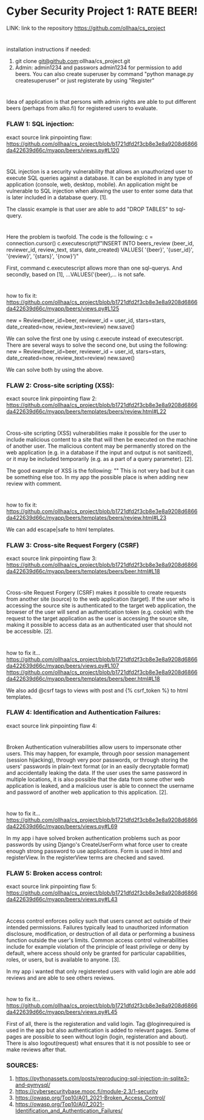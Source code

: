 # Cyber Security Project 1: RATE BEER!

LINK: link to the repository https://github.com/ollhaa/cs_project
#
installation instructions if needed:
1) git clone git@github.com:ollhaa/cs_project.git
2) Admin: admin1234 and passwors admin1234 for permission to add beers. You can also create superuser by command "python manage.py createsuperuser" or just registerate by using "Register"

#
Idea of application is that persons with admin rights are able to put different beers (perhaps from alko.fi) for registered users to evaluate.

### FLAW 1: SQL injection: 

exact source link pinpointing flaw: https://github.com/ollhaa/cs_project/blob/b1721dfd2f3cb8e3e8a9208d6866da422639d66c/myapp/beers/views.py#L120
#
SQL injection is a security vulnerability that allows an unauthorized user to execute SQL queries against a database.
It can be exploited in any type of application (console, web, desktop, mobile). An application might be vulnerable to SQL injection when allowing the user to enter some data that is later included in a database query. [1]. 

The classic example is that user are able to add "DROP TABLES" to sql-query.
#
Here the problem is twofold. The code is the following: 
c = connection.cursor()
c.executescript(f"INSERT INTO beers_review (beer_id, reviewer_id, review_text, stars, date_created) VALUES(
                    '{beer}', '{user_id}', '{review}', '{stars}', '{now}')"
                    
First, command c.executescript allows more than one sql-querys. And secondly, based on [1], ...VALUES('{beer},... is not safe.          
#
how to fix it: https://github.com/ollhaa/cs_project/blob/b1721dfd2f3cb8e3e8a9208d6866da422639d66c/myapp/beers/views.py#L125

new = Review(beer_id=beer, reviewer_id = user_id, stars=stars, date_created=now, review_text=review)
new.save()

We can solve the first one by using c.execute instead of executescript. There are several ways to solve the second one, but using the following: 
new = Review(beer_id=beer, reviewer_id = user_id, stars=stars, date_created=now, review_text=review)
new.save()

We can solve both by using the above. 

### FLAW 2: Cross-site scripting (XSS): 

exact source link pinpointing flaw 2: https://github.com/ollhaa/cs_project/blob/b1721dfd2f3cb8e3e8a9208d6866da422639d66c/myapp/beers/templates/beers/review.html#L22
#
Cross-site scripting (XSS) vulnerabilities make it possible for the user to include malicious content to a site that will then be executed on the machine of another user. The malicious content may be permanently stored on the web application (e.g. in a database if the input and output is not sanitized), or it may be included temporarily (e.g. as a part of a query parameter). [2]. 

The good example of XSS is the following: "<script>alert("Hello!")</script>" This is not very bad but it can be something else too. In my app the possible place is when adding new review with comment. 
#
how to fix it: https://github.com/ollhaa/cs_project/blob/b1721dfd2f3cb8e3e8a9208d6866da422639d66c/myapp/beers/templates/beers/review.html#L23

We can add escape|safe to html templates.

### FLAW 3: Cross-site Request Forgery (CSRF)

exact source link pinpointing flaw 3: https://github.com/ollhaa/cs_project/blob/b1721dfd2f3cb8e3e8a9208d6866da422639d66c/myapp/beers/templates/beers/beer.html#L18
#
Cross-site Request Forgery (CSRF) makes it possible to create requests from another site (source) to the web application (target). If the user who is accessing the source site is authenticated to the target web application, the browser of the user will send an authentication token (e.g. cookie) with the request to the target application as the user is accessing the source site, making it possible to access data as an authenticated user that should not be accessible. [2]. 
#
how to fix it...
https://github.com/ollhaa/cs_project/blob/b1721dfd2f3cb8e3e8a9208d6866da422639d66c/myapp/beers/views.py#L107
https://github.com/ollhaa/cs_project/blob/b1721dfd2f3cb8e3e8a9208d6866da422639d66c/myapp/beers/templates/beers/beer.html#L18

We also add @csrf tags to views with post and {% csrf_token %} to html templates. 

### FLAW 4: Identification and Authentication Failures:

exact source link pinpointing flaw 4: 
#
Broken Authentication vulnerabilities allow users to impersonate other users. This may happen, for example, through poor session management (session hijacking), through very poor passwords, or through storing the users' passwords in plain-text format (or in an easily decryptable format) and accidentally leaking the data. If the user uses the same password in multiple locations, it is also possible that the data from some other web application is leaked, and a malicious user is able to connect the username and password of another web application to this application. [2].
#
how to fix it... https://github.com/ollhaa/cs_project/blob/b1721dfd2f3cb8e3e8a9208d6866da422639d66c/myapp/beers/views.py#L69

In my app i have solved broken authentication problems such as poor passwords by using Django's CreateUserForm what force user to create enough strong password to use applications. Form is used in html and registerView. In the registerView terms are checked and saved.

### FLAW 5: Broken access control:

exact source link pinpointing flaw 5: https://github.com/ollhaa/cs_project/blob/b1721dfd2f3cb8e3e8a9208d6866da422639d66c/myapp/beers/views.py#L43
#
Access control enforces policy such that users cannot act outside of their intended permissions. Failures typically lead to unauthorized information disclosure, modification, or destruction of all data or performing a business function outside the user's limits. Common access control vulnerabilities include for example violation of the principle of least privilege or deny by default, where access should only be granted for particular capabilities, roles, or users, but is available to anyone. [3].

In my app i wanted that only registereted users with valid login are able add reviews and are able to see others reviews. 
#
how to fix it... https://github.com/ollhaa/cs_project/blob/b1721dfd2f3cb8e3e8a9208d6866da422639d66c/myapp/beers/views.py#L45

First of all, there is the registeration and valid login. Tag @loginrequired is used in the app but also authentication is added to relevant pages. Some of pages are possible to seen without login (login, registeration and about). There is also logout(request) what ensures that it is not possible to see or make reviews after that. 

### SOURCES: 

1. https://pythonassets.com/posts/reproducing-sql-injection-in-sqlite3-and-pymysql/
2. https://cybersecuritybase.mooc.fi/module-2.3/1-security
3. https://owasp.org/Top10/A01_2021-Broken_Access_Control/
4. https://owasp.org/Top10/A07_2021-Identification_and_Authentication_Failures/
